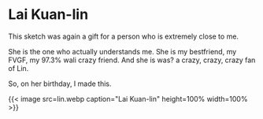 # Lai Kuan-lin


This sketch was again a gift for a person who is extremely close to me.

She is the one who actually understands me. She is my bestfriend, my FVGF, my 97.3% wali crazy friend. And she is was? a crazy, crazy, crazy fan of Lin.

So, on her birthday, I made this.

{{< image src=lin.webp caption="Lai Kuan-lin" height=100% width=100% >}}


